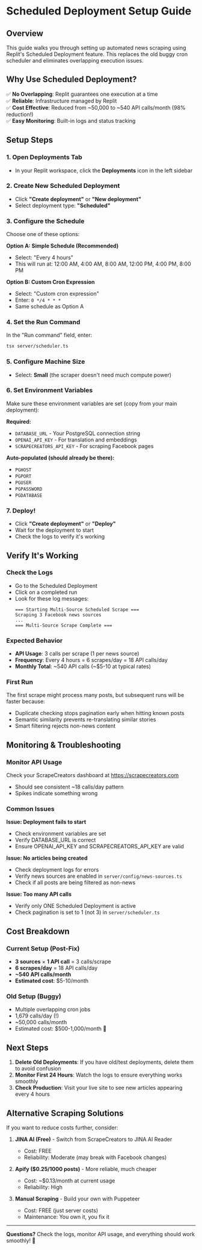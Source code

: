 # Scheduled Deployment Setup Guide

## Overview

This guide walks you through setting up automated news scraping using Replit's Scheduled Deployment feature. This replaces the old buggy cron scheduler and eliminates overlapping execution issues.

## Why Use Scheduled Deployment?

✅ **No Overlapping**: Replit guarantees one execution at a time  
✅ **Reliable**: Infrastructure managed by Replit  
✅ **Cost Effective**: Reduced from ~50,000 to ~540 API calls/month (98% reduction!)  
✅ **Easy Monitoring**: Built-in logs and status tracking  

## Setup Steps

### 1. Open Deployments Tab
- In your Replit workspace, click the **Deployments** icon in the left sidebar

### 2. Create New Scheduled Deployment
- Click **"Create deployment"** or **"New deployment"**
- Select deployment type: **"Scheduled"**

### 3. Configure the Schedule
Choose one of these options:

**Option A: Simple Schedule (Recommended)**
- Select: "Every 4 hours"
- This will run at: 12:00 AM, 4:00 AM, 8:00 AM, 12:00 PM, 4:00 PM, 8:00 PM

**Option B: Custom Cron Expression**
- Select: "Custom cron expression"
- Enter: `0 */4 * * *`
- Same schedule as Option A

### 4. Set the Run Command
In the "Run command" field, enter:
```bash
tsx server/scheduler.ts
```

### 5. Configure Machine Size
- Select: **Small** (the scraper doesn't need much compute power)

### 6. Set Environment Variables
Make sure these environment variables are set (copy from your main deployment):

**Required:**
- `DATABASE_URL` - Your PostgreSQL connection string
- `OPENAI_API_KEY` - For translation and embeddings
- `SCRAPECREATORS_API_KEY` - For scraping Facebook pages

**Auto-populated (should already be there):**
- `PGHOST`
- `PGPORT`
- `PGUSER`
- `PGPASSWORD`
- `PGDATABASE`

### 7. Deploy!
- Click **"Create deployment"** or **"Deploy"**
- Wait for the deployment to start
- Check the logs to verify it's working

## Verify It's Working

### Check the Logs
- Go to the Scheduled Deployment
- Click on a completed run
- Look for these log messages:
  ```
  === Starting Multi-Source Scheduled Scrape ===
  Scraping 3 Facebook news sources
  ...
  === Multi-Source Scrape Complete ===
  ```

### Expected Behavior
- **API Usage**: 3 calls per scrape (1 per news source)
- **Frequency**: Every 4 hours = 6 scrapes/day = 18 API calls/day
- **Monthly Total**: ~540 API calls (~$5-10 at typical rates)

### First Run
The first scrape might process many posts, but subsequent runs will be faster because:
- Duplicate checking stops pagination early when hitting known posts
- Semantic similarity prevents re-translating similar stories
- Smart filtering rejects non-news content

## Monitoring & Troubleshooting

### Monitor API Usage
Check your ScrapeCreators dashboard at https://scrapecreators.com
- Should see consistent ~18 calls/day pattern
- Spikes indicate something wrong

### Common Issues

**Issue: Deployment fails to start**
- Check environment variables are set
- Verify DATABASE_URL is correct
- Ensure OPENAI_API_KEY and SCRAPECREATORS_API_KEY are valid

**Issue: No articles being created**
- Check deployment logs for errors
- Verify news sources are enabled in `server/config/news-sources.ts`
- Check if all posts are being filtered as non-news

**Issue: Too many API calls**
- Verify only ONE Scheduled Deployment is active
- Check pagination is set to 1 (not 3) in `server/scheduler.ts`

## Cost Breakdown

### Current Setup (Post-Fix)
- **3 sources** × **1 API call** = 3 calls/scrape
- **6 scrapes/day** = 18 API calls/day
- **~540 API calls/month**
- **Estimated cost**: $5-10/month

### Old Setup (Buggy)
- Multiple overlapping cron jobs
- 1,679 calls/day (!)
- ~50,000 calls/month
- Estimated cost: $500-1,000/month 💸

## Next Steps

1. **Delete Old Deployments**: If you have old/test deployments, delete them to avoid confusion
2. **Monitor First 24 Hours**: Watch the logs to ensure everything works smoothly
3. **Check Production**: Visit your live site to see new articles appearing every 4 hours

## Alternative Scraping Solutions

If you want to reduce costs further, consider:

1. **JINA AI (Free)** - Switch from ScrapeCreators to JINA AI Reader
   - Cost: FREE
   - Reliability: Moderate (may break with Facebook changes)
   
2. **Apify ($0.25/1000 posts)** - More reliable, much cheaper
   - Cost: ~$0.13/month at current usage
   - Reliability: High
   
3. **Manual Scraping** - Build your own with Puppeteer
   - Cost: FREE (just server costs)
   - Maintenance: You own it, you fix it

---

**Questions?** Check the logs, monitor API usage, and everything should work smoothly! 🚀
